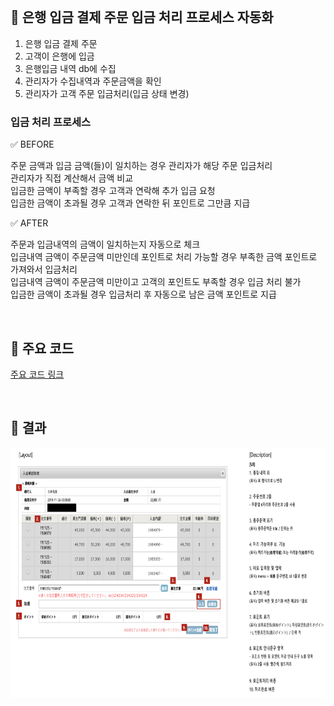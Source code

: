 <br>

## 📌 은행 입금 결제 주문 입금 처리 프로세스 자동화

1. 은행 입금 결제 주문   
2. 고객이 은행에 입금    
3. 은행입금 내역 db에 수집     
4. 관리자가 수집내역과 주문금액을 확인   
5. 관리자가 고객 주문 입금처리(입금 상태 변경)

### 입금 처리 프로세스

✅ BEFORE

주문 금액과 입금 금액(들)이 일치하는 경우 관리자가 해당 주문 입금처리    
관리자가 직접 계산해서 금액 비교   
입금한 금액이 부족할 경우 고객과 연락해 추가 입금 요청   
입금한 금액이 초과될 경우 고객과 연락한 뒤 포인트로 그만큼 지급    

✅ AFTER

주문과 입금내역의 금액이 일치하는지 자동으로 체크   
입금내역 금액이 주문금액 미만인데 포인트로 처리 가능할 경우 부족한 금액 포인트로 가져와서 입금처리   
입금내역 금액이 주문금액 미만이고 고객의 포인트도 부족할 경우 입금 처리 불가   
입금한 금액이 초과될 경우 입금처리 후 자동으로 남은 금액 포인트로 지급    


<br>

## 📌 주요 코드 

[주요 코드 링크](./Code)

<br>

## 📌 결과 

<img src="./Image/layout.png" width="700" height="400">
